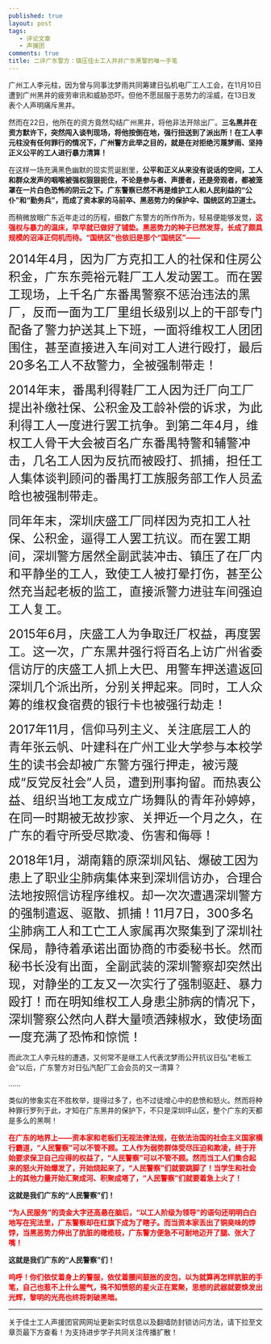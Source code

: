 ```yaml
---
published: true
layout: post
tags: 
   - 评论文章
   - 声援团
comments: true
title: 二评广东警方：镇压佳士工人并非广东黑警的唯一手笔
---
```


广州工人李元柱，因为曾与同事沈梦雨共同筹建日弘机电厂工人工会，在11月10日遭到广州黑井的疲劳审讯和威胁恐吓。但他不愿屈服于恶势力的淫威，在13日发表个人声明痛斥黑井。

然而在22日，他所在的资方竟然勾结广州黑井，将他非法开除出厂。**三名黑井在资方默许下，突然闯入谈判现场，将他按倒在地，强行扭送到了派出所！**在工人李元柱没有任何罪行的情况下，广州警方此举之目的，就是在**对拒绝污蔑梦雨、坚持正义公平的工人进行暴力清算！**

在这样一场充满黑色幽默的现实荒诞剧里，**公平和正义从来没有说话的空间，工人和群众发声的咽喉被强权狠狠扼住，不论是参与者、声援者，还是旁观者，都被笼罩在一片白色恐怖的阴云之下。广东警察已然不再是维护工人和人民利益的“公仆”和“勤务兵”，而成了资本家的马前卒、黑恶势力的保护伞、国统区的卫道士。**

而稍微放眼广东近年走过的历程，细数广东警方的所作所为，轻易便能够发觉，<span style="color: #ff0000;"><strong>这强权与暴力的温床，早早就已做好了铺垫。黑恶势力的种子已然发芽，长成了颇具规模的沼泽正伺机而待。“国统区”也依旧是那个“国统区”——</strong></span>

<font size="5">2014年4月，因为厂方克扣工人的社保和住房公积金，广东东莞裕元鞋厂工人发动罢工。而在罢工现场，上千名广东番禺警察不惩治违法的黑厂，反而一面为工厂里组长级别以上的干部专门配备了警力护送其上下班，一面将维权工人团团围住，甚至直接进入车间对工人进行殴打，最后20多名工人不敌警力，全被强制带走！</font>

<font size="5">2014年末，番禺利得鞋厂工人因为迁厂向工厂提出补缴社保、公积金及工龄补偿的诉求，为此利得工人一度进行罢工抗争。到第二年4月，维权工人骨干大会被百名广东番禺特警和辅警冲击，几名工人因为反抗而被殴打、抓捕，担任工人集体谈判顾问的番禺打工族服务部工作人员孟晗也被强制带走。</font>

<font size="5">同年年末，深圳庆盛工厂同样因为克扣工人社保、公积金，逼得工人罢工抗议。而在罢工期间，深圳警方居然全副武装冲击、镇压了在厂内和平静坐的工人，致使工人被打晕打伤，甚至公然充当起老板的监工，直接派警力进驻车间强迫工人复工。</font>

<font size="5">2015年6月，庆盛工人为争取迁厂权益，再度罢工。这一次，广东黑井强行将百名上访广州省委信访厅的庆盛工人抓上大巴、用警车押送遣返回深圳几个派出所，分别关押起来。同时，工人众筹的维权食宿费的银行卡也被强行劫走！</font>

<font size="5">2017年11月，信仰马列主义、关注底层工人的青年张云帆、叶建科在广州工业大学参与本校学生的读书会却被广东警方强行押走，被污蔑成“反党反社会”人员，遭到刑事拘留。而热衷公益、组织当地工友成立广场舞队的青年孙婷婷，在同一时期被无故抄家、关押近一个月之久，在广东的看守所受尽欺凌、伤害和侮辱！</font>

<font size="5">2018年1月，湖南籍的原深圳风钻、爆破工因为患上了职业尘肺病集体来到深圳信访办，合理合法地按照信访程序维权。却一次次遭遇深圳警方的强制遣返、驱散、抓捕！11月7日，300多名尘肺病工人和工亡工人家属再次聚集到了深圳社保局，静待着承诺出面协商的市委秘书长。然而秘书长没有出面，全副武装的深圳警察却突然出现，对静坐的工友又一次实行了强制驱赶、暴力殴打！而在明知维权工人身患尘肺病的情况下，深圳警察公然向人群大量喷洒辣椒水，致使场面一度充满了恐怖和惊慌！</font>

而此次工人李元柱的遭遇，又何常不是继工人代表沈梦雨公开抗议日弘“老板工会”以后，广东警方对日弘汽配厂工会会员的又一清算？

……

类似的惨象实在不胜枚举，提得过多了，也不过徒增心中的悲愤和怒火。然而将种种罪行罗列于此，才知在广东黑井的保护下，不只是深圳坪山区，整个广东的天都是多么的黑啊！

<span style="color: #ff0000;"><strong>在广东的地界上——资本家和老板们无视法律法规，在依法治国的社会主义国家横行霸道，“人民警察”可以不管不顾。工人作为弱势群体受尽压迫和欺凌，终于开始要求保卫自己应得的权益了，“人民警察”可以不管不顾。然而当工人们集合起来的怒火开始爆发了，开始烧起来了，“人民警察”们就要跳脚了！当学生和社会上的其他力量开始汇聚成河、积聚成塔了，“人民警察”们就要着急上火了！</strong></span>

**这就是我们广东的“人民警察”们！**

<span style="color: #ff0000;"><strong>“为人民服务”的烫金大字还高悬在脑后，“以工人阶级为领导”的语句还明明白白地写在宪法里，广东警察却在红旗下成为了瞎子。而当资本家丢出了铜臭味的饽饽，当黑恶势力伸出了肮脏的橄榄枝，广东警方便急不可耐地迈开了腿、张大了嘴！</strong></span>

**这就是我们广东的“人民警察”们！**

<span style="color: #ff0000;"><strong>呜呼！你们依仗着身上的警服，依仗着腰间鼓胀的皮包，以为就算再怎样肮脏的手笔，自己也惹不上什么腥气，殊不知愤怒的星火正在累聚，思想的武器就要焕发出光辉，黎明的光亮也终将刺破黑暗。</strong></span>

---
关于佳士工人声援团官网网址更新实时信息以及翻墙防封锁访问方法，请下拉至文章页最下方查看！为支持进步学子共同关注传播扩散！
